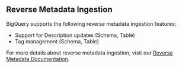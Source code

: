 ## Reverse Metadata Ingestion

BigQuery supports the following reverse metadata ingestion features:
- Support for Description updates (Schema, Table)
- Tag management (Schema, Table)


For more details about reverse metadata ingestion, visit our [Reverse Metadata Documentation](/connectors/ingestion/workflows/reverse-metadata).
